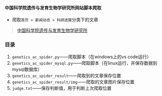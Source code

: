 #### 中国科学院遗传与发育生物学研究所网站脚本爬取
- 爬取`首页 > 新闻动态 > 科研进展`分类下的文章
> [中国科学院遗传与发育生物学研究所](http://www.genetics.ac.cn/xwzx/kyjz/)

### 目录
1. `genetics_ac_spider.py`——爬取脚本（在windows上的vs code运行）
1. `genetics_ac_spider_mysql.py`——爬取脚本（在linux运行，并保存数据到mysql数据库）
2. `genetics_ac_spider_result`——爬取到的文章保存位置
3. `genetics_ac_spider_result/img`——爬取的文章图片保存位置
4. `judge.txt`——保存判断值，用于判断上次爬取位置
